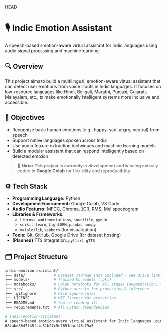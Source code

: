 HEAD
# 🎙️ Indic Emotion Assistant
A speech-based emotion-aware virtual assistant for Indic languages using audio signal processing and machine learning.

## 🔍 Overview
This project aims to build a multilingual, emotion-aware virtual assistant that can detect user emotions from voice inputs in Indic languages. It focuses on low-resource languages like Hindi, Bengali, Marathi, Punjabi, Gujarati, Malayalam, etc., to make emotionally intelligent systems more inclusive and accessible.

## 🎯 Objectives
- Recognize basic human emotions (e.g., happy, sad, angry, neutral) from speech
- Support native languages spoken across India
- Use audio feature extraction techniques and machine learning models
- Build a modular assistant that can respond intelligently based on detected emotion

> 📌 **Note:** This project is currently in development and is being actively coded in **Google Colab** for flexibility and reproducibility.

## ⚙️ Tech Stack
- **Programming Language:** Python  
- **Development Environment:** Google Colab, VS Code  
- **Audio Features:** MFCC, Chroma, ZCR, RMS, Mel spectrogram  
- **Libraries & Frameworks:**  
  - `librosa`, `audiomentations`, `soundfile`, `pydub`  
  - `scikit-learn`, `LightGBM`, `pandas`, `numpy`  
  - `matplotlib`, `seaborn` (for visualization)  
- **Tools:** Git, GitHub, Google Drive (for dataset hosting)  
- **(Planned)** TTS Integration: `pyttsx3`, `gTTS`

## 🗂 Project Structure

```bash
indic-emotion-assistant/
├── data/             # Dataset storage (not included - see Drive link)
├── models/           # Trained ML models (.pkl)
├── notebooks/        # Colab notebooks for all stages (augmentation, training)
├── src/              # Python scripts for processing & inference
├── .gitignore        # File ignore rules
├── LICENSE           # MIT license for protection
├── README.md         # You're reading it!
└── requirements.txt  # All Python dependencies

# indic-emotion-assistant
A speech-based emotion-aware virtual assistant for Indic languages using ML and audio processing.
084abd8647f45fc4c51b27c5e7651dacf45a79a5
